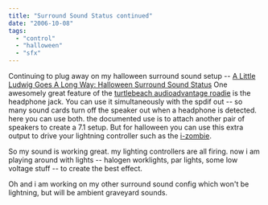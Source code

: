 ```yaml
---
title: "Surround Sound Status continued"
date: "2006-10-08"
tags: 
  - "control"
  - "halloween"
  - "sfx"
---
```


Continuing to plug away on my halloween surround sound setup -- [A Little Ludwig Goes A Long Way: Halloween Surround Sound Status](http://www.theludwigs.com/2006/10/halloween_surround_sound_statu.html "A Little Ludwig Goes A Long Way: Halloween Surround Sound Status") One awesomely great feature of the [turtlebeach audioadvantage roadie](http://www.turtlebeach.com/site/products/audioadv/roadie/producthome.asp) is the headphone jack. You can use it simultaneously with the spdif out -- so many sound cards turn off the speaker out when a headphone is detected. here you can use both. the documented use is to attach another pair of speakers to create a 7.1 setup. But for halloween you can use this extra output to drive your lightning controller such as the [i-zombie](http://www.i-zombie.com/).

So my sound is working great. my lighting controllers are all firing. now i am playing around with lights -- halogen worklights, par lights, some low voltage stuff -- to create the best effect.

Oh and i am working on my other surround sound config which won't be lightning, but will be ambient graveyard sounds.
